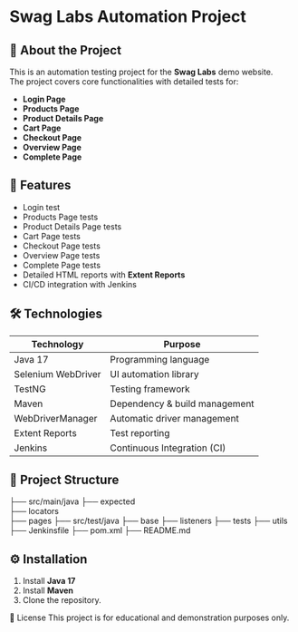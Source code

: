 # Swag Labs Automation Project

## 📌 About the Project
This is an automation testing project for the **Swag Labs** demo website.  
The project covers core functionalities with detailed tests for:
- **Login Page**
- **Products Page**
- **Product Details Page**
- **Cart Page**
- **Checkout Page**
- **Overview Page**
- **Complete Page**


## 🚀 Features
- Login test
- Products Page tests
- Product Details Page tests
- Cart Page tests
- Checkout Page tests
- Overview Page tests
- Complete Page tests
- Detailed HTML reports with **Extent Reports**
- CI/CD integration with Jenkins


## 🛠 Technologies
| Technology         | Purpose                        |
|--------------------|--------------------------------|
| Java 17            | Programming language           |
| Selenium WebDriver | UI automation library          |
| TestNG             | Testing framework              |
| Maven              | Dependency & build management  |
| WebDriverManager   | Automatic driver management    |
| Extent Reports     | Test reporting                  |
| Jenkins            | Continuous Integration (CI)    |

## 📂 Project Structure
├── src/main/java
    ├── expected   
    ├── locators    
    ├── pages 
├── src/test/java
    ├── base
    ├── listeners
    ├── tests
    ├── utils
├── Jenkinsfile
├── pom.xml
├── README.md

## ⚙️ Installation
1. Install **Java 17** 
2. Install **Maven** 
3. Clone the repository.

📄 License
This project is for educational and demonstration purposes only.
